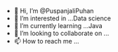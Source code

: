- 👋 Hi, I’m @PuspanjaliPuhan
- 👀 I’m interested in ...Data science
- 🌱 I’m currently learning ...Java
- 💞️ I’m looking to collaborate on ...
- 📫 How to reach me ...

<!---
PuspanjaliPuhan/PuspanjaliPuhan is a ✨ special ✨ repository because its `README.md` (this file) appears on your GitHub profile.
You can click the Preview link to take a look at your changes.
--->
